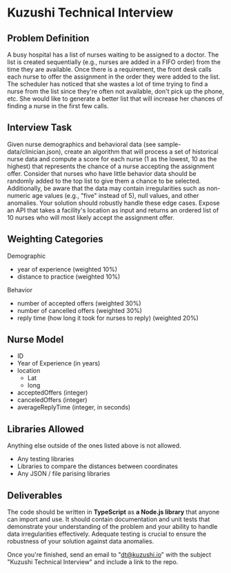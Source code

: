 # Kuzushi Technical Interview

## Problem Definition

A busy hospital has a list of nurses waiting to be assigned to a doctor. The list is created sequentially (e.g., nurses are added in a FIFO order) from the time they are available. Once there is a requirement, the front desk calls each nurse to offer the assignment in the order they were added to the list. The scheduler has noticed that she wastes a lot of time trying to find a nurse from the list since they're often not available, don't pick up the phone, etc. She would like to generate a better list that will increase her chances of finding a nurse in the first few calls.

## Interview Task

Given nurse demographics and behavioral data (see sample-data/clinician.json), create an algorithm that will process a set of historical nurse data and compute a score for each nurse (1 as the lowest, 10 as the highest) that represents the chance of a nurse accepting the assignment offer. Consider that nurses who have little behavior data should be randomly added to the top list to give them a chance to be selected. Additionally, be aware that the data may contain irregularities such as non-numeric age values (e.g., "five" instead of 5), null values, and other anomalies. Your solution should robustly handle these edge cases. Expose an API that takes a facility's location as input and returns an ordered list of 10 nurses who will most likely accept the assignment offer.

## Weighting Categories

Demographic

- year of experience  (weighted 10%)
- distance to practice (weighted 10%)

Behavior

- number of accepted offers (weighted 30%)
- number of cancelled offers (weighted 30%)
- reply time (how long it took for nurses to reply) (weighted 20%)

## Nurse Model

- ID
- Year of Experience (in years)
- location
  - Lat
  - long
- acceptedOffers (integer)
- canceledOffers (integer)
- averageReplyTime (integer, in seconds)

## Libraries Allowed

Anything else outside of the ones listed above is not allowed.

- Any testing libraries
- Libraries to compare the distances between coordinates
- Any JSON / file parising libraries

## Deliverables

The code should be written in **TypeScript** as **a Node.js library** that anyone can import and use. It should contain documentation and unit tests that demonstrate your understanding of the problem and your ability to handle data irregularities effectively. Adequate testing is crucial to ensure the robustness of your solution against data anomalies.

Once you're finished, send an email to "dt@kuzushi.io" with the subject "Kuzushi Technical Interview" and include a link to the repo.

